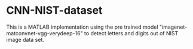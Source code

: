 # CNN-NIST-dataset
This is a MATLAB implementation using the pre trained model "imagenet-matconvnet-vgg-verydeep-16" to detect letters and digits out of NIST image data set. 
